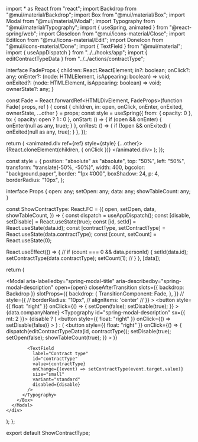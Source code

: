 import * as React from "react";
import Backdrop from "@mui/material/Backdrop";
import Box from "@mui/material/Box";
import Modal from "@mui/material/Modal";
import Typography from "@mui/material/Typography";
import { useSpring, animated } from "@react-spring/web";
import CloseIcon from "@mui/icons-material/Close";
import EditIcon from "@mui/icons-material/Edit";
import DoneIcon from "@mui/icons-material/Done";
import { TextField } from "@mui/material";
import { useAppDispatch } from "../../hooks/app";
import { editContractTypeData } from "../../actions/contractType";

interface FadeProps {
  children: React.ReactElement;
  in?: boolean;
  onClick?: any;
  onEnter?: (node: HTMLElement, isAppearing: boolean) => void;
  onExited?: (node: HTMLElement, isAppearing: boolean) => void;
  ownerState?: any;
}

const Fade = React.forwardRef<HTMLDivElement, FadeProps>(function Fade(
  props,
  ref
) {
  const {
    children,
    in: open,
    onClick,
    onEnter,
    onExited,
    ownerState,
    ...other
  } = props;
  const style = useSpring({
    from: { opacity: 0 },
    to: { opacity: open ? 1 : 0 },
    onStart: () => {
      if (open && onEnter) {
        onEnter(null as any, true);
      }
    },
    onRest: () => {
      if (!open && onExited) {
        onExited(null as any, true);
      }
    },
  });

  return (
    <animated.div ref={ref} style={style} {...other}>
      {React.cloneElement(children, { onClick })}
    </animated.div>
  );
});

const style = {
  position: "absolute" as "absolute",
  top: "50%",
  left: "50%",
  transform: "translate(-50%, -50%)",
  width: 400,
  bgcolor: "background.paper",
  border: "1px #000",
  boxShadow: 24,
  p: 4,
  borderRadius: "10px",
};

interface Props {
  open: any;
  setOpen: any;
  data: any;
  showTableCount: any;
}

const ShowContractType: React.FC<Props> = ({
  open,
  setOpen,
  data,
  showTableCount,
}) => {
  const dispatch = useAppDispatch();
  const [disable, setDisable] = React.useState(true);
  const [id, setId] = React.useState(data.id);
  const [contractType, setContractType] = React.useState(data.contractType);
  const [count, setCount] = React.useState(0);

  React.useEffect(() => {
    // if (count === 0 && data.personId) {
    setId(data.id);
    setContractType(data.contractType);
    setCount(1);
    // }
  }, [data]);

  return (
    <div>
      <Modal
        aria-labelledby="spring-modal-title"
        aria-describedby="spring-modal-description"
        open={open}
        closeAfterTransition
        slots={{ backdrop: Backdrop }}
        slotProps={{
          backdrop: {
            TransitionComponent: Fade,
          },
        }}
        // style={{
        //   borderRadius: "10px",
        //   alignItems: 'center'
        // }}
      >
        <Box sx={style}>
          <button
            style={{ float: "right" }}
            onClick={() => {
              setOpen(false);
              setDisable(true);
            }}
          >
            <CloseIcon />
          </button>
          <Typography id="spring-modal-title" variant="h4" component="h2">
            {data.companyName}
          </Typography>
          <Typography id="spring-modal-description" sx={{ mt: 2 }}>
            {disable ? (
              <button
                style={{ float: "right" }}
                onClick={() => setDisable(false)}
              >
                <EditIcon />
              </button>
            ) : (
              <button
                style={{ float: "right" }}
                onClick={() => {
                  dispatch(editContractTypeData(id, contractType));
                  setDisable(true);
                  setOpen(false);
                  showTableCount(true);
                }}
              >
                <DoneIcon />
              </button>
            )}

            <TextField
              label="Contract type"
              id="contractType"
              value={contractType}
              onChange={(event) => setContractType(event.target.value)}
              size="small"
              variant="standard"
              disabled={disable}
            />
          </Typography>
        </Box>
      </Modal>
    </div>
  );
};

export default ShowContractType;
